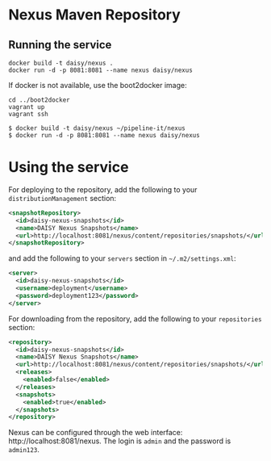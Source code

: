 # Nexus Maven Repository

## Running the service

    docker build -t daisy/nexus .
    docker run -d -p 8081:8081 --name nexus daisy/nexus

If docker is not available, use the boot2docker image:

    cd ../boot2docker
    vagrant up
    vagrant ssh

    $ docker build -t daisy/nexus ~/pipeline-it/nexus
    $ docker run -d -p 8081:8081 --name nexus daisy/nexus

# Using the service

For deploying to the repository, add the following to your `distributionManagement` section:

```xml
<snapshotRepository>
  <id>daisy-nexus-snapshots</id>
  <name>DAISY Nexus Snapshots</name>
  <url>http://localhost:8081/nexus/content/repositories/snapshots/</url>
</snapshotRepository>
```

and add the following to your `servers` section in `~/.m2/settings.xml`:

```xml
<server>
  <id>daisy-nexus-snapshots</id>
  <username>deployment</username>
  <password>deployment123</password>
</server>
```

For downloading from the repository, add the following to your `repositories` section:

```xml
<repository>
  <id>daisy-nexus-snapshots</id>
  <name>DAISY Nexus Snapshots</name>
  <url>http://localhost:8081/nexus/content/repositories/snapshots/</url>
  <releases>
    <enabled>false</enabled>
  </releases>
  <snapshots>
    <enabled>true</enabled>
  </snapshots>
</repository>
```

Nexus can be configured through the web interface:
http://localhost:8081/nexus. The login is `admin` and the password is
`admin123`.
